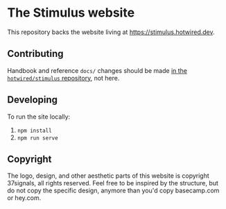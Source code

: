 # The Stimulus website

This repository backs the website living at https://stimulus.hotwired.dev.

## Contributing

Handbook and reference `docs/` changes should be made [in the `hotwired/stimulus` repository](https://github.com/hotwired/stimulus/tree/master/docs), not here.

## Developing

To run the site locally:

1. `npm install`
1. `npm run serve`

## Copyright

The logo, design, and other aesthetic parts of this website is copyright 37signals, all rights reserved. Feel free to be inspired by the structure, but do not copy the specific design, anymore than you'd copy basecamp.com or hey.com.
